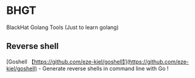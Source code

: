 # BHGT
BlackHat Golang Tools  (Just to learn golang)

## Reverse shell
[Goshell 【https://github.com/eze-kiel/goshell】](https://github.com/eze-kiel/goshell) - Generate reverse shells in command line with Go !
